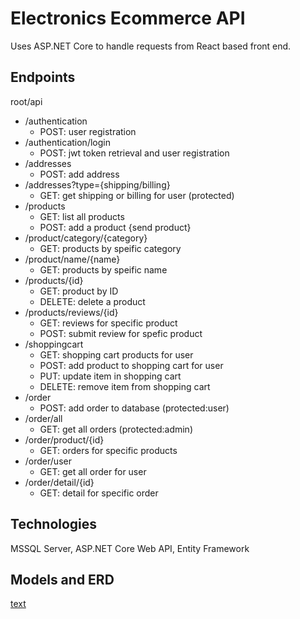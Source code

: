 # Electronics Ecommerce API

Uses ASP.NET Core to handle requests from React based front end.

## Endpoints

root/api

- /authentication
  - POST: user registration
- /authentication/login
    - POST: jwt token retrieval and user registration
- /addresses
  - POST: add address
- /addresses?type={shipping/billing}
  - GET: get shipping or billing for user (protected)
- /products
  - GET: list all products
  - POST: add a product {send product}
- /product/category/{category}
  - GET: products by speific category
- /product/name/{name}
  - GET: products by speific name
- /products/{id}
  - GET: product by ID
  - DELETE: delete a product 
- /products/reviews/{id}
  - GET: reviews for specific product
  - POST: submit review for spefic product
- /shoppingcart
  - GET: shopping cart products for user
  - POST: add product to shopping cart for user
  - PUT: update item in shopping cart
  - DELETE: remove item from shopping cart
- /order
  - POST: add order to database (protected:user)
- /order/all
  - GET: get all orders (protected:admin)
- /order/product/{id}
  - GET: orders for specific products
- /order/user
  - GET: get all order for user
- /order/detail/{id}
  - GET: detail for specific order

## Technologies

MSSQL Server, ASP.NET Core Web API, Entity Framework

## Models and ERD

[text](https://link)

